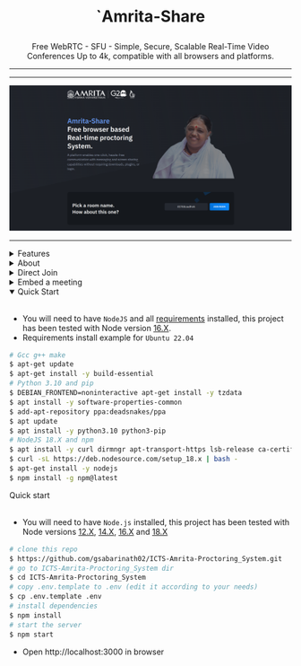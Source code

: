 # <p align="center">`Amrita-Share</p>

<p align="center">Free WebRTC - SFU - Simple, Secure, Scalable Real-Time Video Conferences Up to 4k, compatible with all browsers and platforms.</p>

<hr />

<p align="center">
  
</p>

<hr />

<p align="center">
    <a href="">
        <img src="public/images/readme.png">
    </a>
</p>

<hr />

<details>
<summary>Features</summary>

<br/>

- Is `100% Free` - `Open Source` - `Self Hosted` and [PWA](https://en.wikipedia.org/wiki/Progressive_web_application)!
- No download, plug-in or login required, entirely browser-based.
- Unlimited number of conference rooms, without call time limitation.
- Desktop and Mobile compatible.
- Optimized Room URL Sharing for mobile.
- Possibility to Password protect the Room for the meeting.
- Lobby mode lets you protect your meeting by only allowing people to enter after a formal approval by a moderator.
- Webcam Streaming up to 4K quality (Front - Rear for mobile).
- Echo cancellation and noise suppression that makes your audio crystal clear.
- Screen Sharing to present documents, slides, and more ...
- File Sharing (with drag-and-drop), share any files to your participants in the room
- Take a snapshot from the video frame(screen/cam) to save it as an image on your device.
- Chat with Emoji Picker to show you feeling, private messages, Markdown support, possibility to Save the conversations, and many more.
- Speech recognition, execute the app features simply with your voice.
- Advance collaborative whiteboard for the teachers.
- Select Microphone - Speaker and Video source.
- Recording your Screen, Audio, or Video.
- Share any YouTube video in real-time to your participants.
- Share any mp4, webm, ogg video in real-time to your participants with possibility to download it.
- Full-Screen Mode on mouse click on the Video element, Zoom In/Out on video mouse wheel.
- Possibility to Change UI Themes.
- Possibility to protect your Host with username and password (default disabled).
- Supports [REST API](app/api/README.md) (Application Programming Interface).
- [Slack](https://api.slack.com/apps/) API integration.
- [Sentry](https://sentry.io/) error reporting.

</details>

<details>
<summary>About</summary>

- [Presentation](https://www.canva.com/design/DAE693uLOIU/view)
- [Video](https://www.youtube.com/watch?v=_IVn2aINYww)

</details>

<details>
<summary>Direct Join</summary>

<br/>

  | Params   | Type           | Description     |
  | -------- | -------------- | --------------- |
  | room     | string         | room Id         |
  | password | string/boolean | room password   |
  | name     | string         | user name       |
  | audio    | boolean        | audio stream    |
  | video    | boolean        | video stream    |
  | screen   | boolean        | screen stream   |
  | notify   | boolean        | welcome message |

</details>

<details>
<summary>Embed a meeting</summary>

<br/>

Embedding a meeting into a service or app using an iframe.

```html
<iframe
    allow="camera; microphone; display-capture; fullscreen; clipboard-read; clipboard-write; autoplay"
    src="https://sfu.mirotalk.com/newroom"
    style="height: 100%; width: 100%; border: 0px;"
></iframe>
```

</details>

<details open>
<summary>Quick Start</summary>

<br/>

- You will need to have `NodeJS` and all [requirements](https://mediasoup.org/documentation/v3/mediasoup/installation/#requirements) installed, this project has been tested with Node version [16.X](https://nodejs.org/en/blog/release/v18.15.0/).
- Requirements install example for `Ubuntu 22.04`

```bash
# Gcc g++ make
$ apt-get update
$ apt-get install -y build-essential
# Python 3.10 and pip
$ DEBIAN_FRONTEND=noninteractive apt-get install -y tzdata
$ apt install -y software-properties-common
$ add-apt-repository ppa:deadsnakes/ppa
$ apt update
$ apt install -y python3.10 python3-pip
# NodeJS 18.X and npm
$ apt install -y curl dirmngr apt-transport-https lsb-release ca-certificates
$ curl -sL https://deb.nodesource.com/setup_18.x | bash -
$ apt-get install -y nodejs
$ npm install -g npm@latest
```

<summary>Quick start</summary>

<br/>

-   You will need to have `Node.js` installed, this project has been tested with Node versions [12.X](https://nodejs.org/en/blog/release/v12.22.1/), [14.X](https://nodejs.org/en/blog/release/v14.17.5/), [16.X](https://nodejs.org/en/blog/release/v16.15.0/) and [18.X](https://nodejs.org/en/blog/release/v18.15.0/)

```bash
# clone this repo
$ https://github.com/gsabarinath02/ICTS-Amrita-Proctoring_System.git
# go to ICTS-Amrita-Proctoring_System dir
$ cd ICTS-Amrita-Proctoring_System
# copy .env.template to .env (edit it according to your needs)
$ cp .env.template .env
# install dependencies
$ npm install
# start the server
$ npm start
```

-   Open http://localhost:3000 in browser

</details>

